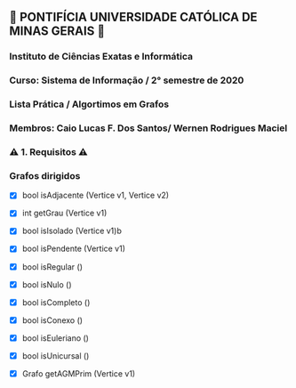## :book: PONTIFÍCIA UNIVERSIDADE CATÓLICA DE MINAS GERAIS :book:
### Instituto de Ciências Exatas e Informática
### Curso: Sistema de Informação / 2° semestre de 2020
### Lista Prática / Algortimos em Grafos
### Membros: Caio Lucas F. Dos Santos/ Wernen Rodrigues Maciel

### :warning: 1. Requisitos :warning:
### Grafos dirigidos
- [x] bool isAdjacente (Vertice v1, Vertice v2)
- [x] int getGrau (Vertice v1)
- [x] bool isIsolado (Vertice v1)b
- [x] bool isPendente (Vertice v1)
- [x] bool isRegular ()
- [x] bool isNulo ()
- [x] bool isCompleto ()
- [x] bool isConexo ()
- [x] bool isEuleriano ()
- [x] bool isUnicursal ()
- [x] Grafo getAGMPrim (Vertice v1)


